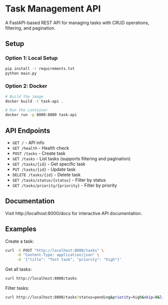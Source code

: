 # Task Management API

A FastAPI-based REST API for managing tasks with CRUD operations, filtering, and pagination.

## Setup

### Option 1: Local Setup

```bash
pip install -r requirements.txt
python main.py
```

### Option 2: Docker

```bash
# Build the image
docker build -t task-api .

# Run the container
docker run -p 8000:8000 task-api
```

## API Endpoints

- `GET /` - API info
- `GET /health` - Health check
- `POST /tasks` - Create task
- `GET /tasks` - List tasks (supports filtering and pagination)
- `GET /tasks/{id}` - Get specific task
- `PUT /tasks/{id}` - Update task
- `DELETE /tasks/{id}` - Delete task
- `GET /tasks/status/{status}` - Filter by status
- `GET /tasks/priority/{priority}` - Filter by priority

## Documentation

Visit http://localhost:8000/docs for interactive API documentation.

## Examples

Create a task:

```bash
curl -X POST "http://localhost:8000/tasks" \
     -H "Content-Type: application/json" \
     -d '{"title": "Test task", "priority": "high"}'
```

Get all tasks:

```bash
curl http://localhost:8000/tasks
```

Filter tasks:

```bash
curl http://localhost:8000/tasks?status=pending&priority=high&skip=0&limit=10
```

